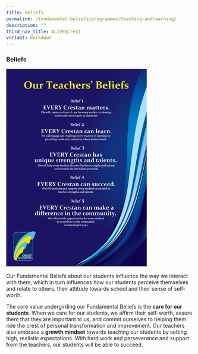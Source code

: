 ```yaml
---
title: Beliefs
permalink: /fundamental-beliefs/programmes/teaching-andlearning/
description: ""
third_nav_title: ALIVE@Crest
variant: markdown
---
```

### Beliefs

<img src="/images/fb1.jpg" style="width:75%">

Our Fundamental Beliefs about our students influence the way we interact with them, which in turn influences how our students perceive themselves and relate to others, their attitude towards school and their sense of self-worth.

  

The core value undergirding our Fundamental Beliefs is the&nbsp;**care for our students**. When we care for our students, we affirm their self-worth, assure them that they are important to us, and commit ourselves to helping them ride the crest of personal transformation and improvement. Our teachers also embrace a&nbsp;**growth mindset**&nbsp;towards teaching our students by setting high, realistic expectations. With hard work and perseverance and support from the teachers, our students will be able to succeed.